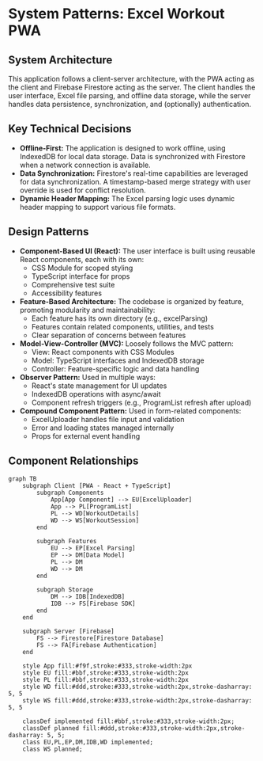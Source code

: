 # System Patterns: Excel Workout PWA

## System Architecture

This application follows a client-server architecture, with the PWA acting as the client and Firebase Firestore acting as the server. The client handles the user interface, Excel file parsing, and offline data storage, while the server handles data persistence, synchronization, and (optionally) authentication.

## Key Technical Decisions

*   **Offline-First:** The application is designed to work offline, using IndexedDB for local data storage. Data is synchronized with Firestore when a network connection is available.
*   **Data Synchronization:**  Firestore's real-time capabilities are leveraged for data synchronization. A timestamp-based merge strategy with user override is used for conflict resolution.
*   **Dynamic Header Mapping:**  The Excel parsing logic uses dynamic header mapping to support various file formats.

## Design Patterns

*   **Component-Based UI (React):** The user interface is built using reusable React components, each with its own:
    * CSS Module for scoped styling
    * TypeScript interface for props
    * Comprehensive test suite
    * Accessibility features
*   **Feature-Based Architecture:** The codebase is organized by feature, promoting modularity and maintainability:
    * Each feature has its own directory (e.g., excelParsing)
    * Features contain related components, utilities, and tests
    * Clear separation of concerns between features
*   **Model-View-Controller (MVC):**  Loosely follows the MVC pattern:
    * View: React components with CSS Modules
    * Model: TypeScript interfaces and IndexedDB storage
    * Controller: Feature-specific logic and data handling
*   **Observer Pattern:** Used in multiple ways:
    * React's state management for UI updates
    * IndexedDB operations with async/await
    * Component refresh triggers (e.g., ProgramList refresh after upload)
*   **Compound Component Pattern:** Used in form-related components:
    * ExcelUploader handles file input and validation
    * Error and loading states managed internally
    * Props for external event handling

## Component Relationships

```mermaid
graph TB
    subgraph Client [PWA - React + TypeScript]
        subgraph Components
            App[App Component] --> EU[ExcelUploader]
            App --> PL[ProgramList]
            PL --> WD[WorkoutDetails]
            WD --> WS[WorkoutSession]
        end
        
        subgraph Features
            EU --> EP[Excel Parsing]
            EP --> DM[Data Model]
            PL --> DM
            WD --> DM
        end
        
        subgraph Storage
            DM --> IDB[IndexedDB]
            IDB --> FS[Firebase SDK]
        end
    end
    
    subgraph Server [Firebase]
        FS --> Firestore[Firestore Database]
        FS --> FA[Firebase Authentication]
    end

    style App fill:#f9f,stroke:#333,stroke-width:2px
    style EU fill:#bbf,stroke:#333,stroke-width:2px
    style PL fill:#bbf,stroke:#333,stroke-width:2px
    style WD fill:#ddd,stroke:#333,stroke-width:2px,stroke-dasharray: 5, 5
    style WS fill:#ddd,stroke:#333,stroke-width:2px,stroke-dasharray: 5, 5
    
    classDef implemented fill:#bbf,stroke:#333,stroke-width:2px;
    classDef planned fill:#ddd,stroke:#333,stroke-width:2px,stroke-dasharray: 5, 5;
    class EU,PL,EP,DM,IDB,WD implemented;
    class WS planned;
